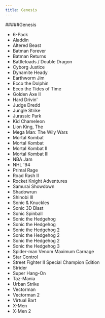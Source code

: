 ```yaml
---
title: Genesis
---
```


#####Genesis

- 6-Pack
- Aladdin
- Altered Beast
- Batman Forever
- Batman Returns
- Battletoads / Double Dragon
- Cyborg Justice
- Dynamite Heady
- Earthworm Jim
- Ecco the Dolphin
- Ecco the Tides of Time
- Golden Axe II
- Hard Drivin'
- Judge Dredd
- Jungle Strike
- Jurassic Park
- Kid Chameleon
- Lion King, The
- Mega Man: The Wily Wars
- Mortal Kombat
- Mortal Kombat
- Mortal Kombat II
- Mortal Kombat III
- NBA Jam
- NHL '94
- Primal Rage
- Road Rash II
- Rocket Knight Adventures
- Samurai Showdown
- Shadowrun
- Shinobi III
- Sonic & Knuckles
- Sonic 3D Blast
- Sonic Spinball
- Sonic the Hedgehog
- Sonic the Hedgehog
- Sonic the Hedgehog 2
- Sonic the Hedgehog 2
- Sonic the Hedgehog 2
- Sonic the Hedgehog 3
- Spider-man Venom Maximum Carnage
- Star Control
- Street Fighter II Special Champion Edition
- Strider
- Super Hang-On
- Taz-Mania
- Urban Strike
- Vectorman
- Vectorman 2
- Virtual Bart
- X-Men
- X-Men 2
